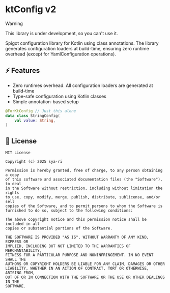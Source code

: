 # ktConfig v2

> [!WARNING]
> This library is under development, so you can't use it.

Spigot configuration library for Kotlin using class annotations. The library generates configuration loaders at
build-time, ensuring zero runtime overhead (except for YamlConfiguration operations).

## ⚡ Features

- Zero runtimes overhead. All configuration loaders are generated at build-time
- Type-safe configuration using Kotlin classes
- Simple annotation-based setup

```kotlin
@ForKtConfig // Just this alone
data class StringConfig(
    val value: String,
)
```

## 🔑 License

```
MIT License

Copyright (c) 2025 sya-ri

Permission is hereby granted, free of charge, to any person obtaining a copy
of this software and associated documentation files (the "Software"), to deal
in the Software without restriction, including without limitation the rights
to use, copy, modify, merge, publish, distribute, sublicense, and/or sell
copies of the Software, and to permit persons to whom the Software is
furnished to do so, subject to the following conditions:

The above copyright notice and this permission notice shall be included in all
copies or substantial portions of the Software.

THE SOFTWARE IS PROVIDED "AS IS", WITHOUT WARRANTY OF ANY KIND, EXPRESS OR
IMPLIED, INCLUDING BUT NOT LIMITED TO THE WARRANTIES OF MERCHANTABILITY,
FITNESS FOR A PARTICULAR PURPOSE AND NONINFRINGEMENT. IN NO EVENT SHALL THE
AUTHORS OR COPYRIGHT HOLDERS BE LIABLE FOR ANY CLAIM, DAMAGES OR OTHER
LIABILITY, WHETHER IN AN ACTION OF CONTRACT, TORT OR OTHERWISE, ARISING FROM,
OUT OF OR IN CONNECTION WITH THE SOFTWARE OR THE USE OR OTHER DEALINGS IN THE
SOFTWARE.
```
